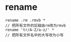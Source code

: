 # rename

```text
rename .rm .rmvb *
// 把所有文件的后辍由rm改为rmvb
rename 'tr/A-Z/a-z/' *
// 把所有文件名中的大写改为小写

```

